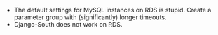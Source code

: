 * The default settings for MySQL instances on RDS is stupid. Create a parameter group with (significantly) longer timeouts.
* Django-South does not work on RDS.
